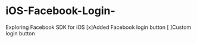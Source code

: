 # iOS-Facebook-Login-
Exploring Facebook SDK for iOS
[x]Added Facebook login button
[ ]Custom login button
